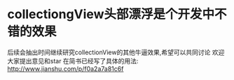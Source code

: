 # collectiongView头部漂浮是个开发中不错的效果
  后续会抽出时间继续研究collectionView的其他牛逼效果,希望可以共同讨论
  欢迎大家提出意见和star
  在简书已经写了具体的用法: http://www.jianshu.com/p/f0a2a7a81c6f
   
